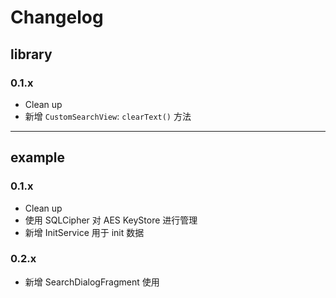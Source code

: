 # Changelog
    
## library

### 0.1.x
* Clean up
* 新增 `CustomSearchView`: `clearText()` 方法


---

## example

### 0.1.x
* Clean up
* 使用 SQLCipher 对 AES KeyStore 进行管理
* 新增 InitService 用于 init 数据

### 0.2.x
* 新增 SearchDialogFragment 使用
